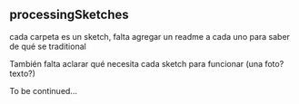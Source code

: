 ## processingSketches

cada carpeta es un sketch, falta agregar un readme a cada uno para saber de qué se traditional

También falta aclarar qué necesita cada sketch para funcionar (una foto? texto?)

To be continued...
